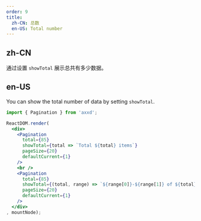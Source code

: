 ```yaml
---
order: 9
title:
  zh-CN: 总数
  en-US: Total number
---
```


## zh-CN

通过设置 `showTotal` 展示总共有多少数据。

## en-US

You can show the total number of data by setting `showTotal`.

````jsx
import { Pagination } from 'axxd';

ReactDOM.render(
  <div>
    <Pagination
      total={85}
      showTotal={total => `Total ${total} items`}
      pageSize={20}
      defaultCurrent={1}
    />
    <br />
    <Pagination
      total={85}
      showTotal={(total, range) => `${range[0]}-${range[1]} of ${total} items`}
      pageSize={20}
      defaultCurrent={1}
    />
  </div>
, mountNode);
````
